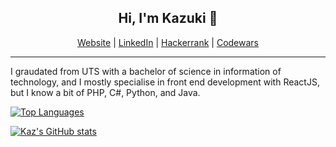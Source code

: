 ## <div align="center">Hi, I'm Kazuki 👋</div>

<div align="center">
    <a href="https://kazyamada.com">Website</a> | 
    <a href="https://www.linkedin.com/in/kaz-yamada">LinkedIn</a> | 
    <a href="https://www.hackerrank.com/kaz_yamada">Hackerrank</a> | 
    <a href="https://www.codewars.com/users/kazyamada">Codewars</a>
</div>

---

I graudated from UTS with a bachelor of science in information of technology, and I mostly specialise in front end development with ReactJS, but I know a bit of PHP, C#, Python, and Java.


[![Top Languages](https://github-readme-stats.vercel.app/api/top-langs/?username=kaz-yamada&layout=compact)](https://github.com/anuraghazra/github-readme-stats)

[![Kaz's GitHub stats](https://github-readme-stats.vercel.app/api?username=kaz-yamada&show_icons=true)](https://github.com/anuraghazra/github-readme-stats)
